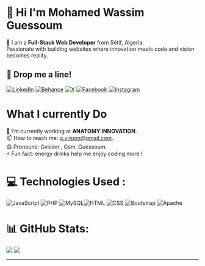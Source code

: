 
# 💫 Hi I'm  Mohamed Wassim Guessoum
🚀  I am a **Full-Stack Web Developer** from Sétif, Algeria. <br> Passionate with building websites where innovation meets code and vision becomes reality.


## 📮 Drop me a line!

[![LinkedIn](https://img.shields.io/badge/LinkedIn-%230077B5.svg?logo=linkedin&logoColor=white)](https://www.linkedin.com/in/wassim-guessoum/) 
[![Behance](https://img.shields.io/badge/Behance-1769ff?logo=behance&logoColor=white)](https://www.behance.net/GVIISION)  [![X](https://img.shields.io/badge/X-black.svg?logo=X&logoColor=white)](https://x.com/guessoum_wassim) [![Facebook](https://img.shields.io/badge/Facebook-%231877F2.svg?logo=Facebook&logoColor=white)]([https://facebook.com/gvission](https://www.facebook.com/profile.php?id=61559698802327)) [![Instagram](https://img.shields.io/badge/Instagram-%23E4405F.svg?logo=Instagram&logoColor=white)](https://www.instagram.com/g.visiiion/?hl=fr) 



# What I currently Do
🔭 I’m currently working at **ANATOMY INNOVATION**. <br>
📫 How to reach me: g.viision@gmail.com.<br>
😄 Pronouns: Gvision , Gsm, Guessoum.<br>
⚡ Fun fact: energy drinks help me enjoy coding more
!<br>


# 💻 Technologies Used :
![JavaScript](https://img.shields.io/badge/javascript-%23F7DF1E.svg?style=for-the-badge&logo=javascript&logoColor=black)  ![PHP](https://img.shields.io/badge/php-%23777BB4.svg?style=for-the-badge&logo=php&logoColor=white)   ![MySQL](https://img.shields.io/badge/mysql-4479A1.svg?style=for-the-badge&logo=mysql&logoColor=white)![HTML](https://img.shields.io/badge/html-%2345B8D8.svg?style=for-the-badge&logo=html5&logoColor=white)  ![CSS](https://img.shields.io/badge/css-%231572B6.svg?style=for-the-badge&logo=css3&logoColor=white)
![Bootstrap](https://img.shields.io/badge/bootstrap-%238511FA.svg?style=for-the-badge&logo=bootstrap&logoColor=white) ![Apache](https://img.shields.io/badge/apache-%23D42029.svg?style=for-the-badge&logo=apache&logoColor=white)
 


# 📊 GitHub Stats:
![](https://github-readme-stats.vercel.app/api/top-langs/?username=GSMVISION&theme=dark&hide_border=false&include_all_commits=true&count_private=true&layout=compact) 
![](https://github-readme-stats.vercel.app/api?username=GSMVISION&theme=dark&hide_border=false&include_all_commits=true&count_private=true)




<!-- Proudly created with GPRM ( https://gprm.itsvg.in ) -->
---
